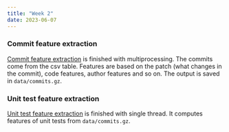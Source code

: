 ```yaml
---
title: "Week 2"
date: 2023-06-07
---
```


### Commit feature extraction

[Commit feature extraction](https://github.com/baolef/libreoffice-ci/blob/data/data/mining.py) is finished with multiprocessing. The commits come from the csv table. Features are based on the patch (what changes in the commit), code features, author features and so on. The output is saved in `data/commits.gz`.

### Unit test feature extraction

[Unit test feature extraction](https://github.com/baolef/libreoffice-ci/blob/data/data/test_history.py) is finished with single thread. It computes features of unit tests from `data/commits.gz`.